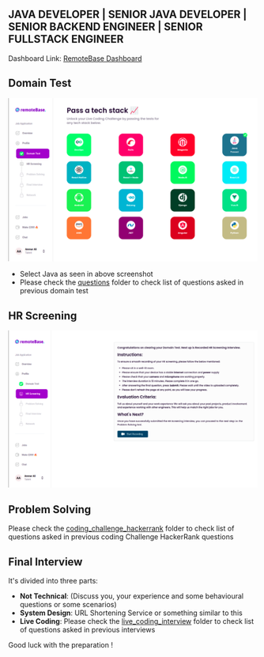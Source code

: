 ## JAVA DEVELOPER | SENIOR JAVA DEVELOPER | SENIOR BACKEND ENGINEER | SENIOR FULLSTACK ENGINEER
Dashboard Link: [RemoteBase Dashboard](https://talent.remotebase.com/dashboard)

## Domain Test
![domain_test.png](resources/domain_test.png)
- Select Java as seen in above screenshot
- Please check the [questions](domain_test) folder to check list of questions asked in previous domain test

## HR Screening
![img.png](resources/hr_screening.png)

## Problem Solving
Please check the [coding_challenge_hackerrank](coding_challenge_hackerrank) folder to check list of questions asked in previous coding Challenge HackerRank questions

## Final Interview
It's divided into three parts:
- **Not Technical**: (Discuss you, your experience and some behavioural questions or some scenarios)
- **System Design**: URL Shortening Service or something similar to this
- **Live Coding**: Please check the [live_coding_interview](live_coding_interview) folder to check list of questions asked in previous interviews

Good luck with the preparation !